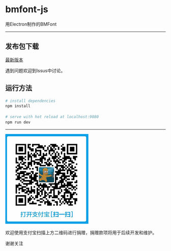 # bmfont-js

用Electron制作的BMFont

---

## 发布包下载
[最新版本](https://github.com/elisaday/bmfont-js/releases/download/v1.0.0/bmfont-js.Setup.1.0.0.exe)

遇到问题欢迎到Issus中讨论。

## 运行方法

``` bash
# install dependencies
npm install

# serve with hot reload at localhost:9080
npm run dev

```

---

![支付宝](donate.png)

欢迎使用支付宝扫描上方二维码进行捐赠，捐赠款项将用于后续开发和维护。

谢谢关注